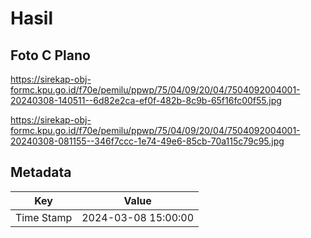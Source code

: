 # Hasil

## Foto C Plano

https://sirekap-obj-formc.kpu.go.id/f70e/pemilu/ppwp/75/04/09/20/04/7504092004001-20240308-140511--6d82e2ca-ef0f-482b-8c9b-65f16fc00f55.jpg

https://sirekap-obj-formc.kpu.go.id/f70e/pemilu/ppwp/75/04/09/20/04/7504092004001-20240308-081155--346f7ccc-1e74-49e6-85cb-70a115c79c95.jpg


## Metadata

| Key        | Value               |
| ---------- | ------------------- |
| Time Stamp | 2024-03-08 15:00:00 |



